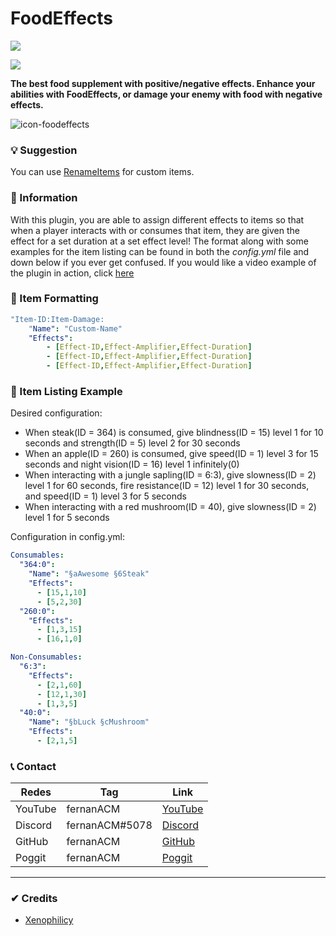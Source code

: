 # FoodEffects
[![](https://poggit.pmmp.io/shield.state/FoodEffects-PM4)](https://poggit.pmmp.io/p/FoodEffects-PM4)

[![](https://poggit.pmmp.io/shield.api/FoodEffects-PM4)](https://poggit.pmmp.io/p/FoodEffects-PM4)

**The best food supplement with positive/negative effects. Enhance your abilities with FoodEffects, or damage your enemy with food with negative effects.**

![icon-foodeffects](https://user-images.githubusercontent.com/83558341/178093862-6ac32c03-49da-4b29-b18c-421d8ca1e4be.png)

### 💡 Suggestion
You can use [RenameItems](https://poggit.pmmp.io/p/RenameItems/3.0) for custom items.

### 📢 Information
With this plugin, you are able to assign different effects to items so that when a player interacts with or consumes that item, they are given the effect for a set duration at a set effect level! The format along with some examples for the item listing can be found in both the *config.yml* file and down below if you ever get confused. If you would like a video example of the plugin in action, click [here](https://youtu.be/SbITnMk8jVE)

### 🍎 Item Formatting
```yaml
"Item-ID:Item-Damage:
    "Name": "Custom-Name"
    "Effects":
        - [Effect-ID,Effect-Amplifier,Effect-Duration]
        - [Effect-ID,Effect-Amplifier,Effect-Duration]
        - [Effect-ID,Effect-Amplifier,Effect-Duration]
```

### 🍗 Item Listing Example
Desired configuration:
* When steak(ID = 364) is consumed, give blindness(ID = 15) level 1 for 10 seconds and strength(ID = 5) level 2 for 30 seconds
* When an apple(ID = 260) is consumed, give speed(ID = 1) level 3 for 15 seconds and night vision(ID = 16) level 1 infinitely(0)
* When interacting with a jungle sapling(ID = 6:3), give slowness(ID = 2) level 1 for 60 seconds, fire resistance(ID = 12) level 1 for 30 seconds, and speed(ID = 1) level 3 for 5 seconds
* When interacting with a red mushroom(ID = 40), give slowness(ID = 2) level 1 for 5 seconds

Configuration in config.yml:
```yaml
Consumables:
  "364:0":
    "Name": "§aAwesome §6Steak"
    "Effects":
      - [15,1,10]
      - [5,2,30]
  "260:0":
    "Effects":
      - [1,3,15]
      - [16,1,0]

Non-Consumables:
  "6:3":
    "Effects":
      - [2,1,60]
      - [12,1,30]
      - [1,3,5]
  "40:0":
    "Name": "§bLuck §cMushroom"
    "Effects":
      - [2,1,5]
```
### 📞 Contact 
| Redes | Tag | Link |
|-------|-------------|------|
| YouTube | fernanACM | [YouTube](https://www.youtube.com/channel/UC-M5iTrCItYQBg5GMuX5ySw) | 
| Discord | fernanACM#5078 | [Discord](https://discord.gg/YyE9XFckqb) |
| GitHub | fernanACM | [GitHub](https://github.com/fernanACM)
| Poggit | fernanACM | [Poggit](https://poggit.pmmp.io/ci/fernanACM)
****

### ✔ Credits
* [Xenophilicy](https://github.com/Xenophilicy/)
